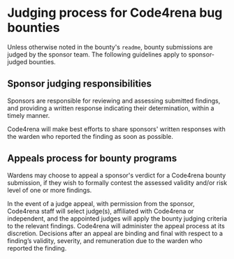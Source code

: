 # Judging process for Code4rena bug bounties

Unless otherwise noted in the bounty's `readme`, bounty submissions are judged by the sponsor team. The following guidelines apply to sponsor-judged bounties. 

## Sponsor judging responsibilities

Sponsors are responsible for reviewing and assessing submitted findings, and providing a written response indicating their determination, within a timely manner.

Code4rena will make best efforts to share sponsors' written responses with the warden who reported the finding as soon as possible.

## Appeals process for bounty programs

Wardens may choose to appeal a sponsor's verdict for a Code4rena bounty submission, if they wish to formally contest the assessed validity and/or risk level of one or more findings.

In the event of a judge appeal, with permission from the sponsor, Code4rena staff will select judge(s), affiliated with Code4rena or independent, and the appointed judges will apply the bounty judging criteria to the relevant findings. Code4rena will administer the appeal process at its discretion. Decisions after an appeal are binding and final with respect to a finding’s validity, severity, and remuneration due to the warden who reported the finding.
